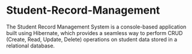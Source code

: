 # Student-Record-Management
The Student Record Management System is a console-based application built using Hibernate, which provides a seamless way to perform CRUD (Create, Read, Update, Delete) operations on student data stored in a relational database.
